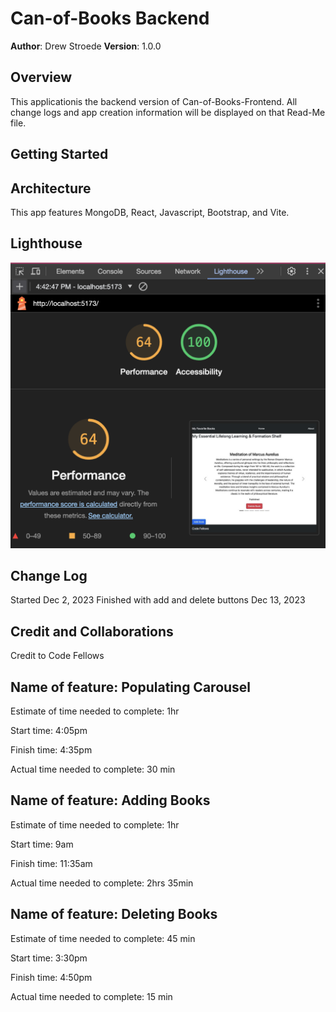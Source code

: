 # Can-of-Books Backend

**Author**: Drew Stroede
**Version**: 1.0.0

## Overview

This applicationis the backend version of Can-of-Books-Frontend. All change logs and app creation information will be displayed on that Read-Me file.

## Getting Started


## Architecture

This app features MongoDB, React, Javascript, Bootstrap, and Vite.

## Lighthouse

![Lighthouse Score](photos/Lighthouse.png)

## Change Log

Started Dec 2, 2023
Finished with add and delete buttons Dec 13, 2023

## Credit and Collaborations

Credit to Code Fellows

## Name of feature: Populating Carousel

Estimate of time needed to complete: 1hr

Start time: 4:05pm

Finish time: 4:35pm

Actual time needed to complete: 30 min

## Name of feature: Adding Books

Estimate of time needed to complete: 1hr

Start time: 9am

Finish time: 11:35am

Actual time needed to complete: 2hrs 35min

## Name of feature: Deleting Books

Estimate of time needed to complete: 45 min

Start time: 3:30pm

Finish time: 4:50pm

Actual time needed to complete: 15 min
